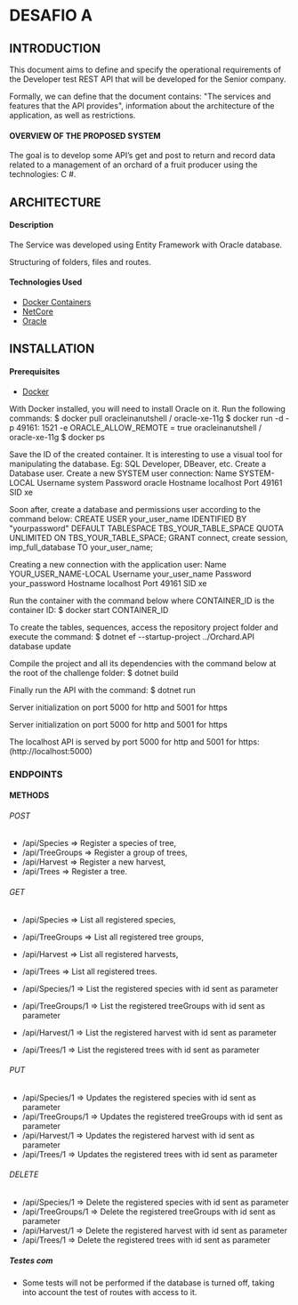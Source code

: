 # DESAFIO A

## INTRODUCTION

This document aims to define and specify the operational requirements of the Developer test REST API that will be developed for the Senior company.

Formally, we can define that the document contains: "The services and features that the API provides", information about the architecture of the application, as well as restrictions.

#### OVERVIEW OF THE PROPOSED SYSTEM


The goal is to develop some API’s get and post to return and record data related to a management of an orchard of a fruit producer using the technologies: C #.

## ARCHITECTURE


#### Description


The Service was developed using Entity Framework with Oracle database.


Structuring of folders, files and routes.


#### Technologies Used

- [Docker Containers](https://www.docker.com/)
- [NetCore](https://dotnet.microsoft.com/download)
- [Oracle](https://www.oracle.com/index.html)


## INSTALLATION

#### Prerequisites

- [Docker](https://www.docker.com/)

With Docker installed, you will need to install Oracle on it. Run the following commands:
$ docker pull oracleinanutshell / oracle-xe-11g
$ docker run -d -p 49161: 1521 -e ORACLE_ALLOW_REMOTE = true oracleinanutshell / oracle-xe-11g
$ docker ps

Save the ID of the created container.
It is interesting to use a visual tool for manipulating the database. Eg: SQL Developer, DBeaver, etc.
Create a Database user. Create a new SYSTEM user connection:
Name      SYSTEM-LOCAL
Username  system
Password  oracle
Hostname  localhost
Port      49161
SID       xe

Soon after, create a database and permissions user according to the command below:
CREATE USER your_user_name IDENTIFIED BY "yourpassword" DEFAULT TABLESPACE TBS_YOUR_TABLE_SPACE QUOTA UNLIMITED ON TBS_YOUR_TABLE_SPACE;
GRANT connect, create session, imp_full_database TO your_user_name;

Creating a new connection with the application user:
Name      YOUR_USER_NAME-LOCAL
Username  your_user_name
Password  your_password
Hostname  localhost
Port      49161
SID       xe

Run the container with the command below where CONTAINER_ID is the container ID:
$ docker start CONTAINER_ID

To create the tables, sequences, access the repository project folder and execute the command:
$ dotnet ef --startup-project ../Orchard.API database update

Compile the project and all its dependencies with the command below at the root of the challenge folder:
$ dotnet build

Finally run the API with the command:
$ dotnet run

Server initialization on port 5000 for http and 5001 for https

Server initialization on port 5000 for http and 5001 for https

The localhost API is served by port 5000 for http and 5001 for https:
(http://localhost:5000)

### ENDPOINTS

#### METHODS

###### POST
- /api/Species => Register a species of tree,
- /api/TreeGroups => Register a group of trees,
- /api/Harvest => Register a new harvest,
- /api/Trees => Register a tree.

###### GET
- /api/Species => List all registered species,
- /api/TreeGroups => List all registered tree groups,
- /api/Harvest => List all registered harvests,
- /api/Trees => List all registered trees.

- /api/Species/1 => List the registered species with id sent as parameter
- /api/TreeGroups/1 => List the registered treeGroups with id sent as parameter
- /api/Harvest/1 => List the registered harvest with id sent as parameter
- /api/Trees/1 => List the registered trees with id sent as parameter

###### PUT

- /api/Species/1 => Updates the registered species with id sent as parameter
- /api/TreeGroups/1 => Updates the registered treeGroups with id sent as parameter
- /api/Harvest/1 => Updates the registered harvest with id sent as parameter
- /api/Trees/1 => Updates the registered trees with id sent as parameter

###### DELETE

- /api/Species/1 => Delete the registered species with id sent as parameter
- /api/TreeGroups/1 => Delete the registered treeGroups with id sent as parameter
- /api/Harvest/1 => Delete the registered harvest with id sent as parameter
- /api/Trees/1 => Delete the registered trees with id sent as parameter

##### Testes com 

- Some tests will not be performed if the database is turned off, taking into account the test of routes with access to it.
